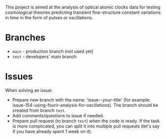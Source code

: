 This project is aimed at the analysis of optical atomic clocks data for testing cosmological theories predicting transient fine-structure constant variations in time in the form of pulses or oscillations.

# Branches
- `main` - production branch (not used yet)
- `test` - developers' main branch

# Issues
When solving an issue:
- Prepare new branch with the name: 'issue-<number of issue>-your-title'  (for example: issue-154-using-fourir-analysis-for-oscillations). The branch should be created from branch `test`.
- Add comments/questions to issue if needed.
- Prepare pull request (to branch `test`) when the code is ready. If the task is more complicated, you can split it into multiple pull requests (let's say if you have already spent 1 week on it).
 
